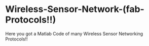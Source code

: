 # Wireless-Sensor-Network-(fab-Protocols!!)
Here you got a Matlab Code of many Wireless Sensor Networking Protocols!!
